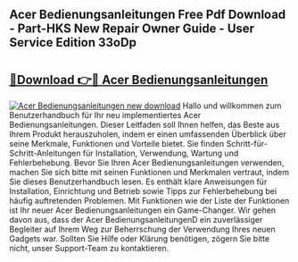 ## Acer Bedienungsanleitungen Free Pdf Download - Part-HKS New Repair Owner Guide - User Service Edition 33oDp

# <h2><a href="http://df5uj1i.blite.top/?on=Acer+Bedienungsanleitungen">🔗Download 👉🔴 Acer Bedienungsanleitungen</a></h2>

[![Acer Bedienungsanleitungen new download](https://i.imgur.com/lujVjoI.png)](http://df5uj1i.blite.top/?on=Acer+Bedienungsanleitungen)
Hallo und willkommen zum Benutzerhandbuch für Ihr neu implementiertes Acer Bedienungsanleitungen. Dieser Leitfaden soll Ihnen helfen, das Beste aus Ihrem Produkt herauszuholen, indem er einen umfassenden Überblick über seine Merkmale, Funktionen und Vorteile bietet. Sie finden Schritt-für-Schritt-Anleitungen für Installation, Verwendung, Wartung und Fehlerbehebung. Bevor Sie Ihren Acer Bedienungsanleitungen verwenden, machen Sie sich bitte mit seinen Funktionen und Merkmalen vertraut, indem Sie dieses Benutzerhandbuch lesen. Es enthält klare Anweisungen für Installation, Einrichtung und Betrieb sowie Tipps zur Fehlerbehebung bei häufig auftretenden Problemen. Mit Funktionen wie der Liste der Funktionen ist Ihr neuer Acer Bedienungsanleitungen ein Game-Changer. Wir gehen davon aus, dass der Acer BedienungsanleitungenD ein zuverlässiger Begleiter auf Ihrem Weg zur Beherrschung der Verwendung Ihres neuen Gadgets war. Sollten Sie Hilfe oder Klärung benötigen, zögern Sie bitte nicht, unser Support-Team zu kontaktieren.
